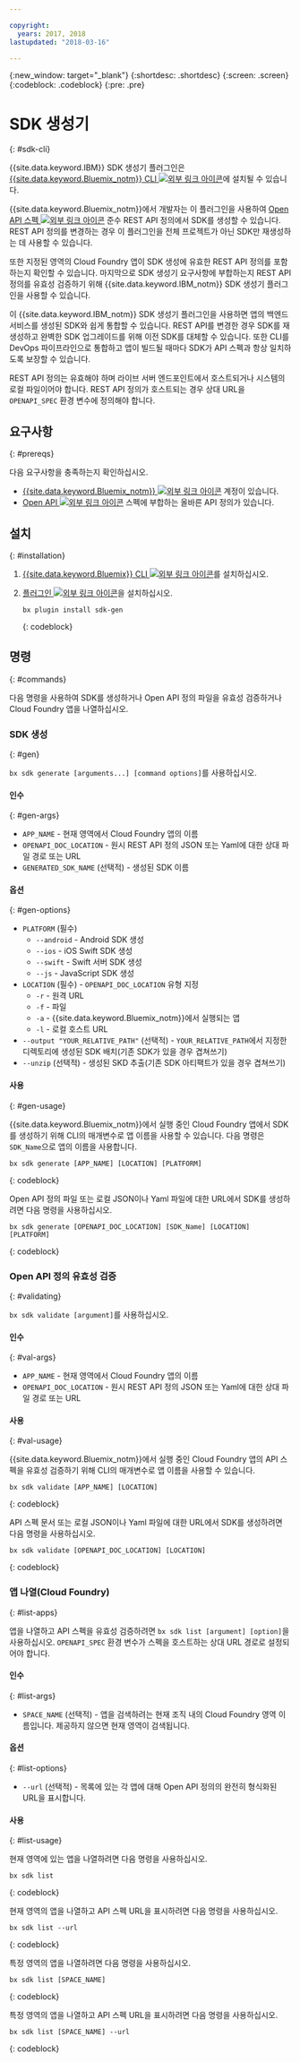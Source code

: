 ```yaml
---

copyright:
  years: 2017, 2018
lastupdated: "2018-03-16"

---
```

{:new_window: target="_blank"}
{:shortdesc: .shortdesc}
{:screen: .screen}
{:codeblock: .codeblock}
{:pre: .pre}

# SDK 생성기
{: #sdk-cli}

{{site.data.keyword.IBM}} SDK 생성기 플러그인은 [{{site.data.keyword.Bluemix_notm}} CLI ![외부 링크 아이콘](../../icons/launch-glyph.svg "외부 링크 아이콘")](/docs/cli/reference/bluemix_cli/all_versions.html)에 설치될 수 있습니다. 

{{site.data.keyword.Bluemix_notm}}에서 개발자는 이 플러그인을 사용하여 [Open API 스펙 ![외부 링크 아이콘](../../icons/launch-glyph.svg "외부 링크 아이콘")](https://www.openapis.org/) 준수 REST API 정의에서 SDK를 생성할 수 있습니다. REST API 정의를 변경하는 경우 이 플러그인을 전체 프로젝트가 아닌 SDK만 재생성하는 데 사용할 수 있습니다.

또한 지정된 영역의 Cloud Foundry 앱이 SDK 생성에 유효한 REST API 정의를 포함하는지 확인할 수 있습니다. 마지막으로 SDK 생성기 요구사항에 부합하는지 REST API 정의를 유효성 검증하기 위해 {{site.data.keyword.IBM_notm}} SDK 생성기 플러그인을 사용할 수 있습니다. 

이 {{site.data.keyword.IBM_notm}} SDK 생성기 플러그인을 사용하면 앱의 백엔드 서비스를 생성된 SDK와 쉽게 통합할 수 있습니다. REST API를 변경한 경우 SDK를 재생성하고 완벽한 SDK 업그레이드를 위해 이전 SDK를 대체할 수 있습니다. 또한 CLI를 DevOps 파이프라인으로 통합하고 앱이 빌드될 때마다 SDK가 API 스펙과 항상 일치하도록 보장할 수 있습니다. 

REST API 정의는 유효해야 하며 라이브 서버 엔드포인트에서 호스트되거나 시스템의 로컬 파일이어야 합니다. REST API 정의가 호스트되는 경우 상대 URL을 `OPENAPI_SPEC` 환경 변수에 정의해야 합니다. 


## 요구사항
{: #prereqs}

다음 요구사항을 충족하는지 확인하십시오. 

* [{{site.data.keyword.Bluemix_notm}} ![외부 링크 아이콘](../../icons/launch-glyph.svg "외부 링크아이콘")](http://bluemix.net) 계정이 있습니다. 
* [Open API ![외부 링크 아이콘](../../icons/launch-glyph.svg "외부 링크 아이콘")](https://www.openapis.org/) 스펙에 부합하는 올바른 API 정의가 있습니다. 


## 설치
{: #installation}

1. [{{site.data.keyword.Bluemix}} CLI ![외부 링크 아이콘](../../icons/launch-glyph.svg "외부 링크 아이콘")](http://clis.ng.bluemix.net/ui/home.html)를 설치하십시오.

2. [플러그인 ![외부 링크 아이콘](../../icons/launch-glyph.svg "외부 링크 아이콘")](/docs/cli/reference/bluemix_cli/all_versions.html#install_plug-in)을 설치하십시오.

	```
	bx plugin install sdk-gen
	```
	{: codeblock}


## 명령
{: #commands}

다음 명령을 사용하여 SDK를 생성하거나 Open API 정의 파일을 유효성 검증하거나 Cloud Foundry 앱을 나열하십시오. 


### SDK 생성
{: #gen}

`bx sdk generate [arguments...] [command options]`를 사용하십시오.


#### 인수
{: #gen-args}

* `APP_NAME` - 현재 영역에서 Cloud Foundry 앱의 이름
* `OPENAPI_DOC_LOCATION` - 원시 REST API 정의 JSON 또는 Yaml에 대한 상대 파일 경로 또는 URL
* `GENERATED_SDK_NAME` (선택적) - 생성된 SDK 이름


#### 옵션
{: #gen-options}

* `PLATFORM` (필수)
   * `--android` - Android SDK 생성
   * `--ios` - iOS Swift SDK 생성
   * `--swift` - Swift 서버 SDK 생성
   * `--js` - JavaScript SDK 생성
* `LOCATION` (필수) - `OPENAPI_DOC_LOCATION` 유형 지정
   * `-r` - 원격 URL
   * `-f` - 파일
   * `-a` - {{site.data.keyword.Bluemix_notm}}에서 실행되는 앱
   * `-l` - 로컬 호스트 URL
* `--output "YOUR_RELATIVE_PATH"` (선택적) - `YOUR_RELATIVE_PATH`에서 지정한 디렉토리에 생성된 SDK 배치(기존 SDK가 있을 경우 겹쳐쓰기)
* `--unzip` (선택적) - 생성된 SKD 추출(기존 SDK 아티팩트가 있을 경우 겹쳐쓰기)


#### 사용
{: #gen-usage}

{{site.data.keyword.Bluemix_notm}}에서 실행 중인 Cloud Foundry 앱에서 SDK를 생성하기 위해 CLI의 매개변수로 앱 이름을 사용할 수 있습니다. 다음 명령은 `SDK_Name`으로 앱의 이름을 사용합니다.

```
bx sdk generate [APP_NAME] [LOCATION] [PLATFORM]
```
{: codeblock}

Open API 정의 파일 또는 로컬 JSON이나 Yaml 파일에 대한 URL에서 SDK를 생성하려면 다음 명령을 사용하십시오. 

```
bx sdk generate [OPENAPI_DOC_LOCATION] [SDK_Name] [LOCATION] [PLATFORM]
```
{: codeblock}


### Open API 정의 유효성 검증
{: #validating}

`bx sdk validate [argument]`를 사용하십시오.


#### 인수
{: #val-args}

* `APP_NAME` - 현재 영역에서 Cloud Foundry 앱의 이름
* `OPENAPI_DOC_LOCATION` - 원시 REST API 정의 JSON 또는 Yaml에 대한 상대 파일 경로 또는 URL


#### 사용
{: #val-usage}

{{site.data.keyword.Bluemix_notm}}에서 실행 중인 Cloud Foundry 앱의 API 스펙을 유효성 검증하기 위해 CLI의 매개변수로 앱 이름을 사용할 수 있습니다.

```
bx sdk validate [APP_NAME] [LOCATION]
```
{: codeblock}

API 스펙 문서 또는 로컬 JSON이나 Yaml 파일에 대한 URL에서 SDK를 생성하려면 다음 명령을 사용하십시오. 

```
bx sdk validate [OPENAPI_DOC_LOCATION] [LOCATION]
```
{: codeblock}



### 앱 나열(Cloud Foundry)
{: #list-apps}

앱을 나열하고 API 스펙을 유효성 검증하려면 `bx sdk list [argument] [option]`을 사용하십시오. `OPENAPI_SPEC` 환경 변수가 스펙을 호스트하는 상대 URL 경로로 설정되어야 합니다. 


#### 인수
{: #list-args}

* `SPACE_NAME` (선택적) - 앱을 검색하려는 현재 조직 내의 Cloud Foundry 영역 이름입니다. 제공하지 않으면 현재 영역이 검색됩니다. 


#### 옵션
{: #list-options}

* `--url` (선택적) - 목록에 있는 각 앱에 대해 Open API 정의의 완전히 형식화된 URL을 표시합니다. 


#### 사용
{: #list-usage}

현재 영역에 있는 앱을 나열하려면 다음 명령을 사용하십시오. 

```
bx sdk list
```
{: codeblock}

현재 영역의 앱을 나열하고 API 스펙 URL을 표시하려면 다음 명령을 사용하십시오.

```
bx sdk list --url
```
{: codeblock}

특정 영역의 앱을 나열하려면 다음 명령을 사용하십시오. 

```
bx sdk list [SPACE_NAME]
```
{: codeblock}

특정 영역의 앱을 나열하고 API 스펙 URL을 표시하려면 다음 명령을 사용하십시오. 

```
bx sdk list [SPACE_NAME] --url
```
{: codeblock}
